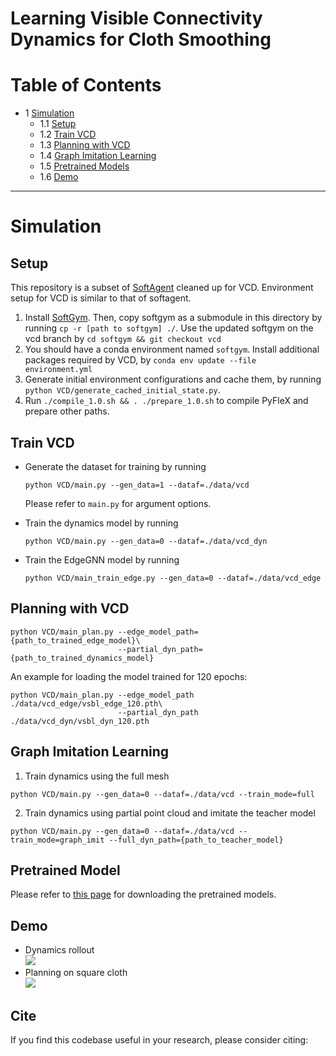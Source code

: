 <h1> Learning Visible Connectivity Dynamics for Cloth Smoothing</h1>

# Table of Contents
- 1 [Simulation](#simulation)
    - 1.1 [Setup](#setup)
    - 1.2 [Train VCD](#train-vcd)
    - 1.3 [Planning with VCD](#plan-vcd)
    - 1.4 [Graph Imitation Learning](#graph-imit)
    - 1.5 [Pretrained Models](#pretrained)
    - 1.6 [Demo](#Demo)
----
# Simulation

## Setup
This repository is a subset of [SoftAgent](https://github.com/Xingyu-Lin/softagent) cleaned up for VCD. Environment setup for VCD is similar to that of softagent.
1. Install [SoftGym](https://github.com/Xingyu-Lin/softgym). Then, copy softgym as a submodule in this directory by running `cp -r [path to softgym] ./`. Use the updated softgym on the vcd branch by `cd softgym && git checkout vcd`
2. You should have a conda environment named `softgym`. Install additional packages required by VCD, by `conda env update --file environment.yml` 
3. Generate initial environment configurations and cache them, by running `python VCD/generate_cached_initial_state.py`.
4. Run `./compile_1.0.sh && . ./prepare_1.0.sh` to compile PyFleX and prepare other paths.

## Train VCD
* Generate the dataset for training by running
    ```
    python VCD/main.py --gen_data=1 --dataf=./data/vcd
    ```
  Please refer to `main.py` for argument options.

* Train the dynamics model by running
    ```
    python VCD/main.py --gen_data=0 --dataf=./data/vcd_dyn
    ```
* Train the EdgeGNN model by running
    ```
    python VCD/main_train_edge.py --gen_data=0 --dataf=./data/vcd_edge
    ```
## Planning with VCD
```
python VCD/main_plan.py --edge_model_path={path_to_trained_edge_model}\
                        --partial_dyn_path={path_to_trained_dynamics_model}
```
An example for loading the model trained for 120 epochs:
```
python VCD/main_plan.py --edge_model_path ./data/vcd_edge/vsbl_edge_120.pth\
                        --partial_dyn_path ./data/vcd_dyn/vsbl_dyn_120.pth
```
## Graph Imitation Learning
1. Train dynamics using the full mesh
```
python VCD/main.py --gen_data=0 --dataf=./data/vcd --train_mode=full
```
2. Train dynamics using partial point cloud and imitate the teacher model
```
python VCD/main.py --gen_data=0 --dataf=./data/vcd --train_mode=graph_imit --full_dyn_path={path_to_teacher_model}
```

## Pretrained Model
Please refer to [this page](pretrained/README.md) for downloading the pretrained models.

## Demo
* Dynamics rollout  
  ![](pretrained/vis_dynamics.gif)
* Planning on square cloth  
  ![](pretrained/vis_planning.gif)
## Cite
If you find this codebase useful in your research, please consider citing:
